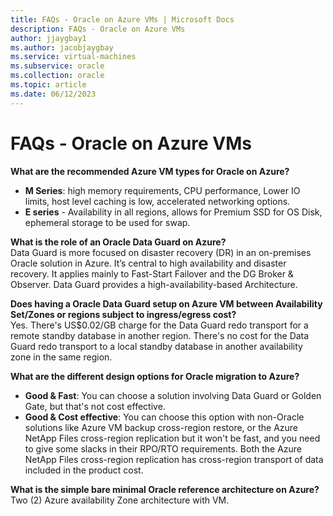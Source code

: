 ```yaml
---
title: FAQs - Oracle on Azure VMs | Microsoft Docs
description: FAQs - Oracle on Azure VMs 
author: jjaygbay1
ms.author: jacobjaygbay
ms.service: virtual-machines
ms.subservice: oracle
ms.collection: oracle
ms.topic: article
ms.date: 06/12/2023
---
```


# FAQs - Oracle on Azure VMs

**What are the recommended Azure VM types for Oracle on Azure?** 
- **M Series**: high memory requirements, CPU performance, Lower IO limits, host level caching is low, accelerated networking options. 
- **E series** - Availability in all regions, allows for Premium SSD for OS Disk, ephemeral storage to be used for swap.
 
**What is the role of an Oracle Data Guard on Azure?**    
Data Guard is more focused on disaster recovery (DR) in an on-premises Oracle solution in Azure. It’s central to high availability and disaster recovery. It applies mainly to Fast-Start Failover and the DG Broker & Observer. Data Guard provides a high-availability-based Architecture.

**Does having a Oracle Data Guard setup on Azure VM between Availability Set/Zones or regions subject to ingress/egress cost?**   
Yes. There's US$0.02/GB charge for the Data Guard redo transport for a remote standby database in another region. There's no cost for the Data Guard redo transport to a local standby database in another availability zone in the same region. 

**What are the different design options for Oracle migration to Azure?**   
- **Good & Fast**: You can choose a solution involving Data Guard or Golden Gate, but that's not cost effective. 
- **Good & Cost effective**: You can choose this option with non-Oracle solutions like Azure VM backup cross-region restore, or the Azure NetApp Files cross-region replication but it won't be fast, and you need to give some slacks in their RPO/RTO requirements. Both the Azure NetApp Files cross-region replication has cross-region transport of data included in the product cost. 

**What is the simple bare minimal Oracle reference architecture on Azure?**   
Two (2) Azure availability Zone architecture with VM. 
